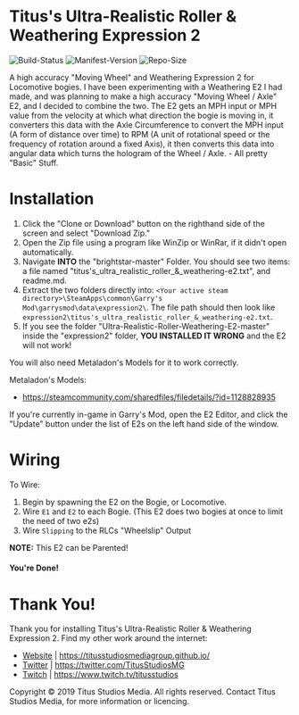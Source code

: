 # Titus's Ultra-Realistic Roller & Weathering Expression 2

![Build-Status](https://img.shields.io/badge/build-passed-brightgreen.svg)
![Manifest-Version](https://img.shields.io/github/last-commit/titus-studios-media/Ultra-Realistic-Roller-Weathering-E2.svg)
![Repo-Size](https://img.shields.io/github/repo-size/titus-studios-media/Ultra-Realistic-Roller-Weathering-E2.svg)

A high accuracy "Moving Wheel" and Weathering Expression 2 for Locomotive bogies. I have been experimenting with a Weathering E2 I had made, and was planning to make a high accuracy "Moving Wheel / Axle" E2, and I decided to combine the two. The E2 gets an MPH input or MPH value from the velocity at which what direction the bogie is moving in, it converters this data with the Axle Circumference to convert the MPH input (A form of distance over time) to RPM (A unit of rotational speed or the frequency of rotation around a fixed Axis), it then converts this data into angular data which turns the hologram of the Wheel / Axle. - All pretty "Basic" Stuff.


# Installation

1. Click the "Clone or Download" button on the righthand side of the screen and select "Download Zip."
2. Open the Zip file using a program like WinZip or WinRar, if it didn't open automatically.
3. Navigate __INTO__ the "brightstar-master" Folder. You should see two items: a file named "titus's_ultra_realistic_roller_&_weathering-e2.txt", and readme.md.
4. Extract the two folders directly into: `<Your active steam directory>\SteamApps\common\Garry's Mod\garrysmod\data\expression2\`.
The file path should then look like `expression2\titus's_ultra_realistic_roller_&_weathering-e2.txt`.
5. If you see the folder "Ultra-Realistic-Roller-Weathering-E2-master" inside the "expression2" folder, __YOU INSTALLED IT WRONG__ and the E2 will not work!

You will also need Metaladon's Models for it to work correctly.

Metaladon's Models:

 * https://steamcommunity.com/sharedfiles/filedetails/?id=1128828935

If you're currently in-game in Garry's Mod, open the E2 Editor, and click the "Update" button under the list of E2s on the left hand side of the window.


# Wiring

To Wire:
1. Begin by spawning the E2 on the Bogie, or Locomotive.
2. Wire `E1` and `E2` to each Bogie. (This E2 does two bogies at once to limit the need of two e2s)
3. Wire `Slipping` to the RLCs "Wheelslip" Output

**NOTE:** This E2 can be Parented!

#### You're Done!


# Thank You!
Thank you for installing Titus's Ultra-Realistic Roller & Weathering Expression 2.
Find my other work around the internet:
 * [Website](https://titusstudiosmediagroup.github.io/) | https://titusstudiosmediagroup.github.io/
 * [Twitter](https://twitter.com/TitusStudiosMG) | https://twitter.com/TitusStudiosMG
 * [Twitch](https://www.twitch.tv/titusstudios) | https://www.twitch.tv/titusstudios
 

Copyright © 2019 Titus Studios Media. All rights reserved. Contact Titus Studios Media, for more information or licencing.
